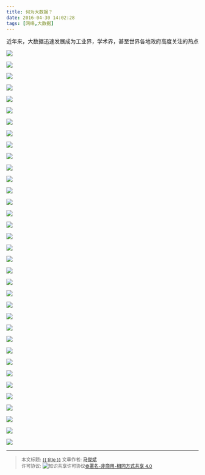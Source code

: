 ```yaml
---
title: 何为大数据？
date: 2016-04-30 14:02:28
tags: [网络,大数据]
---
```


近年来，大数据迅速发展成为工业界，学术界，甚至世界各地政府高度关注的热点

<!--more-->

![](http://ww1.sinaimg.cn/mw690/006rmJyDgw1f3eommhtulj30zk0k0t9r.jpg)

![](http://ww3.sinaimg.cn/mw690/006rmJyDgw1f3eomnky6kj30zk0k0dh6.jpg)

![](http://ww1.sinaimg.cn/mw690/006rmJyDgw1f3eoqkifoij30zk0k0abo.jpg)

![](http://ww2.sinaimg.cn/mw690/006rmJyDgw1f3eoqls8t0j30zk0k0wf5.jpg)

![](http://ww3.sinaimg.cn/mw690/006rmJyDgw1f3eoqlzqr8j30zk0k0n00.jpg)

![](http://ww3.sinaimg.cn/mw690/006rmJyDgw1f3eoqmpqgjj30zk0k041c.jpg)

![](http://ww2.sinaimg.cn/mw690/006rmJyDgw1f3eoqnof43j30zk0k0taw.jpg)

![](http://ww3.sinaimg.cn/mw690/006rmJyDgw1f3eoqnqyfqj30zk0k0abo.jpg)

![](http://ww1.sinaimg.cn/mw690/006rmJyDgw1f3eoqnzj21j30zk0k0wfl.jpg)

![](http://ww1.sinaimg.cn/mw690/006rmJyDgw1f3eoqosvjpj30zk0k0q5h.jpg)

![](http://ww2.sinaimg.cn/mw690/006rmJyDgw1f3eoqqi65cj30zk0k0ad7.jpg)

![](http://ww4.sinaimg.cn/mw690/006rmJyDgw1f3eoqqkonoj30zk0k075m.jpg)

![](http://ww3.sinaimg.cn/mw690/006rmJyDgw1f3eoqriy4gj30zk0k0did.jpg)

![](http://ww3.sinaimg.cn/mw690/006rmJyDgw1f3eoqs21u3j30zk0k0ac5.jpg)

![](http://ww1.sinaimg.cn/mw690/006rmJyDgw1f3eoqrvmlkj30zk0k075c.jpg)

![](http://ww2.sinaimg.cn/mw690/006rmJyDgw1f3eoqsvln5j30zk0k0wfh.jpg)

![](http://ww2.sinaimg.cn/mw690/006rmJyDgw1f3eoqsujr7j30zk0k00u2.jpg)

![](http://ww2.sinaimg.cn/mw690/006rmJyDgw1f3eoqu2phaj30zk0k0gmp.jpg)

![](http://ww3.sinaimg.cn/mw690/006rmJyDgw1f3eoqu9s3kj30zk0k00tp.jpg)

![](http://ww2.sinaimg.cn/mw690/006rmJyDgw1f3eoqu8cxlj30zk0k0wgw.jpg)

![](http://ww3.sinaimg.cn/mw690/006rmJyDgw1f3eoquswuuj30zk0k0q6y.jpg)

![](http://ww2.sinaimg.cn/mw690/006rmJyDgw1f3eoqvwlydj30zk0k0jtd.jpg)

![](http://ww2.sinaimg.cn/mw690/006rmJyDgw1f3eoqvhjftj30zk0k0jsd.jpg)

![](http://ww1.sinaimg.cn/mw690/006rmJyDgw1f3eoqwp6hpj30zk0k0wjo.jpg)

![](http://ww2.sinaimg.cn/mw690/006rmJyDgw1f3eoqwzsepj30zk0k0mzu.jpg)

![](http://ww3.sinaimg.cn/mw690/006rmJyDgw1f3eoqxy40sj30zk0k0mxs.jpg)

![](http://ww3.sinaimg.cn/mw690/006rmJyDgw1f3eoqy18v7j30zk0k00ul.jpg)

![](http://ww2.sinaimg.cn/mw690/006rmJyDgw1f3eoqy89mkj30zk0k0q3v.jpg)

![](http://ww3.sinaimg.cn/mw690/006rmJyDgw1f3eoqyllyfj30zk0k075o.jpg)

![](http://ww3.sinaimg.cn/mw690/006rmJyDgw1f3eoqz4m1ij30zk0k0dhl.jpg)

![](http://ww4.sinaimg.cn/mw690/006rmJyDgw1f3eor0sytfj30zk0k0gnx.jpg)

![](http://ww1.sinaimg.cn/mw690/006rmJyDgw1f3eor4pbe3j30zk0k075x.jpg)

![](http://ww1.sinaimg.cn/mw690/006rmJyDgw1f3eor72sixj30zk0k0taz.jpg)

![](http://ww1.sinaimg.cn/mw690/006rmJyDgw1f3eor7bgkrj30zk0k0wg3.jpg)

![](http://ww3.sinaimg.cn/mw690/006rmJyDgw1f3eor7rru0j30zk0k0dgh.jpg)

----------------

><span style="font-size:12px">本文标题: <a href="{{ permalink }}">{{ title }}</a>
文章作者: <a href="http://itxiehui.github.io/">马俊斌</a>  
许可协议: <img alt="知识共享许可协议" style="border-width:0" src="https://i.creativecommons.org/l/by-nc-sa/4.0/80x15.png" /><a rel="license" href="http://creativecommons.org/licenses/by-nc-sa/4.0/">©署名-非商用-相同方式共享 4.0</a></span>